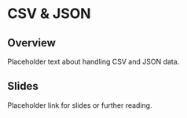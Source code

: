 
# CSV & JSON

## Overview

Placeholder text about handling CSV and JSON data.

## Slides

Placeholder link for slides or further reading.